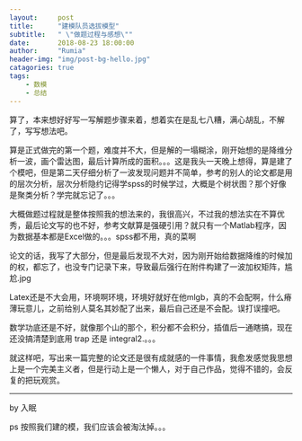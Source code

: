```yaml
---
layout:     post
title:      "建模队员选拔模型"
subtitle:   " \"做题过程与感想\""
date:       2018-08-23 18:00:00
author:     "Rumia"
header-img: "img/post-bg-hello.jpg"
catagories: true
tags:
    - 数模	
    - 总结
---
```


  算了，本来想好好写一写解题步骤来着，想着实在是乱七八糟，满心胡乱，不解了，写写想法吧。

  算是正式做完的第一个题，难度并不大，但是解的一塌糊涂，刚开始想的是降维分析一波，画个雷达图，最后计算所成的面积。。。这是我头一天晚上想得，算是建了个模吧，但是第二天仔细分析了一波发现问题并不简单，参考的别人的论文都是用的层次分析，层次分析隐约记得学spss的时候学过，大概是个树状图？那个好像是聚类分析？学完就忘记了。。。

  大概做题过程就是整体按照我的想法来的，我很高兴，不过我的想法实在不算优秀，最后论文写的也不好，参考文献算是强硬引用？就只有一个Matlab程序，因为数据基本都是Excel做的。。。spss都不用，真的菜啊

  论文的话，我写了大部分，但是最后发现不大对，因为刚开始给数据降维的时候加的权，都忘了，也没专门记录下来，导致最后强行在附件构建了一波加权矩阵，尴尬.jpg

  Latex还是不大会用，环境啊环境，环境好就好在他mlgb，真的不会配啊，什么瘠薄玩意儿，之前给别人莫名其妙配了出来，最后自己还是不会配。误打误撞吧。

  数学功底还是不好，就像那个山的那个，积分都不会积分，插值后一通瞎搞，现在还没搞清楚到底用 trap 还是 integral2.。。。

  就这样吧，写出来一篇完整的论文还是很有成就感的一件事情，我愈发感觉我思想上是一个完美主义者，但是行动上是一个懒人，对于自己作品，觉得不错的，会反复的把玩观赏。

------------------------------------------------------------------------------------------

by 入眠

ps 按照我们建的模，我们应该会被淘汰掉。。。

